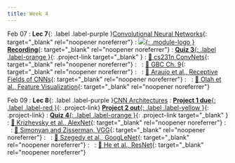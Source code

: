 ```yaml
---
title: Week 4
---
```


Feb 07
: **Lec 7**{: .label .label-purple }[Convolutional Neural Networks](/CSCI5980-Spr23-DeepRob/assets/slides/minn_deeprob_07_convolutional_neural_networks.pdf){: target="_blank" rel="noopener noreferrer"}
  : [![](/CSCI5980-Spr23-DeepRob/assets/logos/yt_icon_rgb.png){: .module-logo } **Recording**](https://youtu.be/pBQiudgEKGQ){: target="_blank" rel="noopener noreferrer"}
: [**Quiz 3**{: .label .label-orange }](https://www.gradescope.com/courses/481744){: .project-link target="_blank" }
  : [📖 cs231n ConvNets](https://cs231n.github.io/convolutional-networks/){: target="_blank" rel="noopener noreferrer"}
: &nbsp;
  : [📖 GBC Ch. 9](https://www.deeplearningbook.org/contents/convnets.html){: target="_blank" rel="noopener noreferrer"}
: &nbsp;
  : [📖 Araujo et al., Receptive Fields of CNNs](https://distill.pub/2019/computing-receptive-fields/){: target="_blank" rel="noopener noreferrer"}
: &nbsp;
  : [📖 Olah et al., Feature Visualization](https://distill.pub/2017/feature-visualization/){: target="_blank" rel="noopener noreferrer"}

Feb 09
: **Lec 8**{: .label .label-purple }[CNN Architectures](/CSCI5980-Spr23-DeepRob/assets/slides/minn_deeprob_08_cnn_architectures.pdf)
: [**Project 1 due**{: .label .label-red }](/CSCI5980-Spr23-DeepRob/projects/project1/){: .project-link} [**Project 2 out**{: .label .label-yellow }](/CSCI5980-Spr23-DeepRob/projects/project2/){: .project-link}
: [**Quiz 4**{: .label .label-orange }](https://www.gradescope.com/courses/481744){: .project-link target="_blank" }
  : [📖 Krizhevsky et al., AlexNet](https://papers.nips.cc/paper/2012/hash/c399862d3b9d6b76c8436e924a68c45b-Abstract.html){: target="_blank" rel="noopener noreferrer"}
: &nbsp;
  : [📖 Simonyan and Zisserman, VGG](https://arxiv.org/abs/1409.1556){: target="_blank" rel="noopener noreferrer"}
: &nbsp;
  : [📖 Szegedy et al., GoogLeNet](https://arxiv.org/abs/1409.4842){: target="_blank" rel="noopener noreferrer"}
: &nbsp;
  : [📖 He et al., ResNet](https://arxiv.org/abs/1512.03385){: target="_blank" rel="noopener noreferrer"}
  
<!-- Jan 27
: **Dis 4**{: .label .label-blue }[Optimization in PyTorch](#) -->
